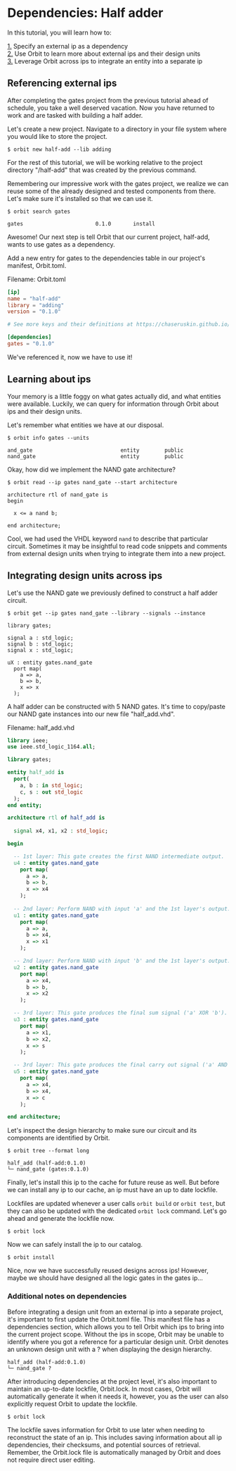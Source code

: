 # Dependencies: Half adder

In this tutorial, you will learn how to:

[1.](#referencing-external-ips) Specify an external ip as a dependency  
[2.](#learning-about-ips) Use Orbit to learn more about external ips and their design units  
[3.](#integrating-design-units-across-ips) Leverage Orbit across ips to integrate an entity into a separate ip  

## Referencing external ips

After completing the gates project from the previous tutorial ahead of schedule, you take a well deserved vacation. Now you have returned to work and are tasked with building a half adder.

Let's create a new project. Navigate to a directory in your file system where you would like to store the project.
```
$ orbit new half-add --lib adding
```
For the rest of this tutorial, we will be working relative to the project directory "/half-add" that was created by the previous command.

Remembering our impressive work with the gates project, we realize we can reuse some of the already designed and tested components from there. Let's make sure it's installed so that we can use it.
```
$ orbit search gates
```
```
gates                       0.1.0       install
```
Awesome! Our next step is tell Orbit that our current project, half-add, wants to use gates as a dependency.

Add a new entry for gates to the dependencies table in our project's manifest, Orbit.toml.

Filename: Orbit.toml
``` toml
[ip]
name = "half-add"
library = "adding"
version = "0.1.0"

# See more keys and their definitions at https://chaseruskin.github.io/orbit/reference/manifest.html

[dependencies]
gates = "0.1.0"
```

We've referenced it, now we have to use it!

## Learning about ips

Your memory is a little foggy on what gates actually did, and what entities were available. Luckily, we can query for information through Orbit about ips and their design units.

Let's remember what entities we have at our disposal.

```
$ orbit info gates --units
```
``` 
and_gate                            entity        public 
nand_gate                           entity        public 
```

Okay, how did we implement the NAND gate architecture?
```
$ orbit read --ip gates nand_gate --start architecture
```
```
architecture rtl of nand_gate is
begin

  x <= a nand b;

end architecture;
```
Cool, we had used the VHDL keyword `nand` to describe that particular circuit. Sometimes it may be insightful to read code snippets and comments from external design units when trying to integrate them into a new project.

## Integrating design units across ips

Let's use the NAND gate we previously defined to construct a half adder circuit.
```
$ orbit get --ip gates nand_gate --library --signals --instance
```
```
library gates;

signal a : std_logic;
signal b : std_logic;
signal x : std_logic;

uX : entity gates.nand_gate
  port map(
    a => a,
    b => b,
    x => x
  );
```

A half adder can be constructed with 5 NAND gates. It's time to copy/paste our NAND gate instances into our new file "half_add.vhd".

Filename: half_add.vhd
``` vhdl
library ieee;
use ieee.std_logic_1164.all;

library gates;

entity half_add is
  port(
    a, b : in std_logic;
    c, s : out std_logic
  );
end entity;

architecture rtl of half_add is
  
  signal x4, x1, x2 : std_logic;

begin

  -- 1st layer: This gate creates the first NAND intermediate output.
  u4 : entity gates.nand_gate
    port map(
      a => a,
      b => b,
      x => x4
    );
  
  -- 2nd layer: Perform NAND with input 'a' and the 1st layer's output.
  u1 : entity gates.nand_gate
    port map(
      a => a,
      b => x4,
      x => x1
    );

  -- 2nd layer: Perform NAND with input 'b' and the 1st layer's output.
  u2 : entity gates.nand_gate
    port map(
      a => x4,
      b => b,
      x => x2
    );

  -- 3rd layer: This gate produces the final sum signal ('a' XOR 'b').
  u3 : entity gates.nand_gate
    port map(
      a => x1,
      b => x2,
      x => s
    );

  -- 3rd layer: This gate produces the final carry out signal ('a' AND 'b').
  u5 : entity gates.nand_gate
    port map(
      a => x4,
      b => x4,
      x => c
    );

end architecture;
```

Let's inspect the design hierarchy to make sure our circuit and its components are identified by Orbit.
```
$ orbit tree --format long
```
```
half_add (half-add:0.1.0)
└─ nand_gate (gates:0.1.0)
```

Finally, let's install this ip to the cache for future reuse as well. But before we can install any ip to our cache, an ip must have an up to date lockfile.

Lockfiles are updated whenever a user calls `orbit build` or `orbit test`, but they can also be updated with the dedicated `orbit lock` command. Let's go ahead and generate the lockfile now.
```
$ orbit lock
```

Now we can safely install the ip to our catalog.
```
$ orbit install
```

Nice, now we have successfully reused designs across ips! However, maybe we should have designed all the logic gates in the gates ip...

### Additional notes on dependencies

Before integrating a design unit from an external ip into a separate project, it's important to first update the Orbit.toml file. This manifest file has a dependencies section, which allows you to tell Orbit which ips to bring into the current project scope. Without the ips in scope, Orbit may be unable to identify where you got a reference for a particular design unit. Orbit denotes an unknown design unit with a ? when displaying the design hierarchy.
```
half_add (half-add:0.1.0)
└─ nand_gate ?
```

After introducing dependencies at the project level, it's also important to maintain an up-to-date lockfile, Orbit.lock. In most cases, Orbit will automatically generate it when it needs it, however, you as the user can also explicitly request Orbit to update the lockfile.
```
$ orbit lock
```

The lockfile saves information for Orbit to use later when needing to reconstruct the state of an ip. This includes saving information about all ip dependencies, their checksums, and potential sources of retrieval. Remember, the Orbit.lock file is automatically managed by Orbit and does not require direct user editing.